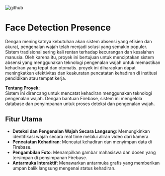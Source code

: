 ![github](https://i.ytimg.com/vi/h_Dj_gVXao4/maxresdefault.jpg)

# Face Detection Presence

  Dengan meningkatnya kebutuhan akan sistem absensi yang efisien dan akurat, pengenalan wajah telah menjadi solusi yang semakin populer. Sistem tradisional sering kali rentan terhadap kecurangan dan kesalahan manusia. Oleh karena itu, proyek ini bertujuan untuk menciptakan sistem absensi yang menggunakan teknologi pengenalan wajah untuk memastikan kehadiran yang tepat dan otomatis. proyek ini diharapkan dapat meningkatkan efektivitas dan keakuratan pencatatan kehadiran di institusi pendidikan atau tempat kerja.

**Tentang Proyek**:  
Sistem ini dirancang untuk mencatat kehadiran menggunakan teknologi pengenalan wajah. Dengan bantuan Firebase, sistem ini mengelola database dan penyimpanan untuk proses deteksi dan pengenalan wajah.

## Fitur Utama

- **Deteksi dan Pengenalan Wajah Secara Langsung**: Memungkinkan identifikasi wajah secara real time melalui aliran video dari kamera.
- **Pencatatan Kehadiran**: Mencatat kehadiran dan menyimpan data di Firebase.
- **Pengambilan Foto**: Menampilkan gambar mahasiswa dan dosen yang tersimpan di penyimpanan Firebase.
- **Antarmuka Interaktif**: Menawarkan antarmuka grafis yang memberikan umpan balik langsung mengenai status kehadiran.

